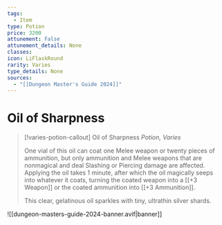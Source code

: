 ```yaml
---
tags:
  - Item
type: Potion
price: 3200
attunement: False
attunement_details: None
classes:
icon: LiFlaskRound
rarity: Varies
type_details: None
sources: 
  - "[[Dungeon Master's Guide 2024]]"
---
```

# Oil of Sharpness
>[!varies-potion-callout] Oil of Sharpness
>_Potion, Varies_
>
>One vial of this oil can coat one Melee weapon or twenty pieces of ammunition, but only ammunition and Melee weapons that are nonmagical and deal Slashing or Piercing damage are affected. Applying the oil takes 1 minute, after which the oil magically seeps into whatever it coats, turning the coated weapon into a [[+3 Weapon]] or the coated ammunition into [[+3 Ammunition]].
>
>This clear, gelatinous oil sparkles with tiny, ultrathin silver shards.
>


![[dungeon-masters-guide-2024-banner.avif|banner]]
